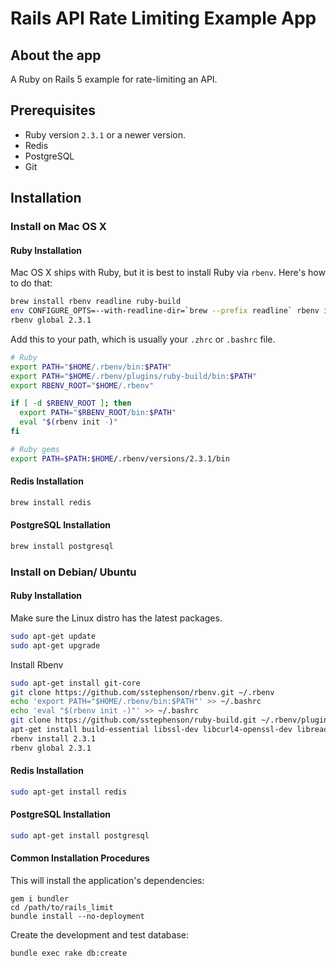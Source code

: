 # Rails API Rate Limiting Example App

## About the app

A Ruby on Rails 5 example for rate-limiting an API.

## Prerequisites

* Ruby version `2.3.1` or a newer version.
* Redis
* PostgreSQL
* Git

## Installation

### Install on Mac OS X


#### Ruby Installation

Mac OS X ships with Ruby, but it is best to install Ruby via `rbenv`.
Here's how to do that:

```bash
brew install rbenv readline ruby-build
env CONFIGURE_OPTS=--with-readline-dir=`brew --prefix readline` rbenv install 2.3.1
rbenv global 2.3.1
```

Add this to your path, which is usually your `.zhrc` or `.bashrc` file.

```bash
# Ruby
export PATH="$HOME/.rbenv/bin:$PATH"
export PATH="$HOME/.rbenv/plugins/ruby-build/bin:$PATH"
export RBENV_ROOT="$HOME/.rbenv"

if [ -d $RBENV_ROOT ]; then
  export PATH="$RBENV_ROOT/bin:$PATH"
  eval "$(rbenv init -)"
fi

# Ruby gems
export PATH=$PATH:$HOME/.rbenv/versions/2.3.1/bin
```

#### Redis Installation

```bash
brew install redis
```

#### PostgreSQL Installation

```bash
brew install postgresql
```

### Install on Debian/ Ubuntu

#### Ruby Installation

Make sure the Linux distro has the latest packages.

```bash
sudo apt-get update
sudo apt-get upgrade
```

Install Rbenv

```bash
sudo apt-get install git-core
git clone https://github.com/sstephenson/rbenv.git ~/.rbenv
echo 'export PATH="$HOME/.rbenv/bin:$PATH"' >> ~/.bashrc
echo 'eval "$(rbenv init -)"' >> ~/.bashrc
git clone https://github.com/sstephenson/ruby-build.git ~/.rbenv/plugins/ruby-build
apt-get install build-essential libssl-dev libcurl4-openssl-dev libreadline-dev -y
rbenv install 2.3.1
rbenv global 2.3.1
```

#### Redis Installation

```bash
sudo apt-get install redis
```

#### PostgreSQL Installation

```bash
sudo apt-get install postgresql
```


#### Common Installation Procedures

This will install the application's dependencies:

```
gem i bundler
cd /path/to/rails_limit
bundle install --no-deployment
```

Create the development and test database:

```
bundle exec rake db:create
```
